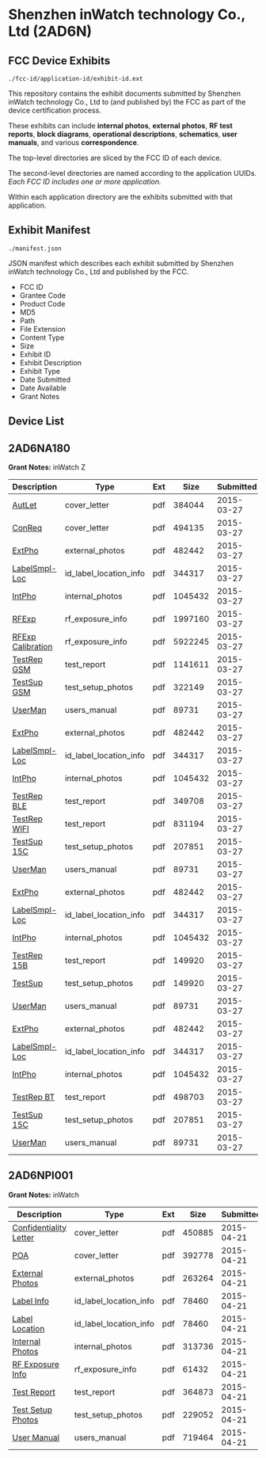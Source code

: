 # Shenzhen inWatch technology Co., Ltd (2AD6N)
## FCC Device Exhibits

```
./fcc-id/application-id/exhibit-id.ext
```

This repository contains the exhibit documents submitted by Shenzhen inWatch technology Co., Ltd to (and published by) the FCC as part of the device certification process.

These exhibits can include **internal photos**, **external photos**, **RF test reports**, **block diagrams**, **operational descriptions**, **schematics**, **user manuals**, and various **correspondence**.

The top-level directories are sliced by the FCC ID of each device.

The second-level directories are named according to the application UUIDs. *Each FCC ID includes one or more application.*

Within each application directory are the exhibits submitted with that application. 

## Exhibit Manifest

```
./manifest.json
```

JSON manifest which describes each exhibit submitted by Shenzhen inWatch technology Co., Ltd and published by the FCC.

- FCC ID
- Grantee Code
- Product Code
- MD5
- Path
- File Extension
- Content Type
- Size
- Exhibit ID
- Exhibit Description
- Exhibit Type
- Date Submitted
- Date Available
- Grant Notes

## Device List
## 2AD6NA180
**Grant Notes:** inWatch Z

| Description | Type | Ext | Size | Submitted | Available |
| ----------- | ---- | --- | ---- | --------- | --------- |
| [AutLet](2AD6NA180/519a6c9063c07a3dec570bcb9759087c/2568153.pdf) | cover_letter | pdf | 384044 | 2015-03-27 | 2015-03-27 |
| [ConReq](2AD6NA180/519a6c9063c07a3dec570bcb9759087c/2568154.pdf) | cover_letter | pdf | 494135 | 2015-03-27 | 2015-03-27 |
| [ExtPho](2AD6NA180/519a6c9063c07a3dec570bcb9759087c/2568156.pdf) | external_photos | pdf | 482442 | 2015-03-27 | 2015-03-27 |
| [LabelSmpl-Loc](2AD6NA180/519a6c9063c07a3dec570bcb9759087c/2568155.pdf) | id_label_location_info | pdf | 344317 | 2015-03-27 | 2015-03-27 |
| [IntPho](2AD6NA180/519a6c9063c07a3dec570bcb9759087c/2568157.pdf) | internal_photos | pdf | 1045432 | 2015-03-27 | 2015-03-27 |
| [RFExp](2AD6NA180/519a6c9063c07a3dec570bcb9759087c/2568179.pdf) | rf_exposure_info | pdf | 1997160 | 2015-03-27 | 2015-03-27 |
| [RFExp Calibration](2AD6NA180/519a6c9063c07a3dec570bcb9759087c/2568180.pdf) | rf_exposure_info | pdf | 5922245 | 2015-03-27 | 2015-03-27 |
| [TestRep GSM](2AD6NA180/519a6c9063c07a3dec570bcb9759087c/2568162.pdf) | test_report | pdf | 1141611 | 2015-03-27 | 2015-03-27 |
| [TestSup GSM](2AD6NA180/519a6c9063c07a3dec570bcb9759087c/2568158.pdf) | test_setup_photos | pdf | 322149 | 2015-03-27 | 2015-03-27 |
| [UserMan](2AD6NA180/519a6c9063c07a3dec570bcb9759087c/2568163.pdf) | users_manual | pdf | 89731 | 2015-03-27 | 2015-03-27 |
| [ExtPho](2AD6NA180/83ec3482a77a8ca1a9919962607c9236/2568156.pdf) | external_photos | pdf | 482442 | 2015-03-27 | 2015-03-27 |
| [LabelSmpl-Loc](2AD6NA180/83ec3482a77a8ca1a9919962607c9236/2568155.pdf) | id_label_location_info | pdf | 344317 | 2015-03-27 | 2015-03-27 |
| [IntPho](2AD6NA180/83ec3482a77a8ca1a9919962607c9236/2568157.pdf) | internal_photos | pdf | 1045432 | 2015-03-27 | 2015-03-27 |
| [TestRep BLE](2AD6NA180/83ec3482a77a8ca1a9919962607c9236/2568234.pdf) | test_report | pdf | 349708 | 2015-03-27 | 2015-03-27 |
| [TestRep WIFI](2AD6NA180/83ec3482a77a8ca1a9919962607c9236/2568235.pdf) | test_report | pdf | 831194 | 2015-03-27 | 2015-03-27 |
| [TestSup 15C](2AD6NA180/83ec3482a77a8ca1a9919962607c9236/2568221.pdf) | test_setup_photos | pdf | 207851 | 2015-03-27 | 2015-03-27 |
| [UserMan](2AD6NA180/83ec3482a77a8ca1a9919962607c9236/2568163.pdf) | users_manual | pdf | 89731 | 2015-03-27 | 2015-03-27 |
| [ExtPho](2AD6NA180/bb13126baed85e38a6f8e7fd3df620c5/2568156.pdf) | external_photos | pdf | 482442 | 2015-03-27 | 2015-03-27 |
| [LabelSmpl-Loc](2AD6NA180/bb13126baed85e38a6f8e7fd3df620c5/2568155.pdf) | id_label_location_info | pdf | 344317 | 2015-03-27 | 2015-03-27 |
| [IntPho](2AD6NA180/bb13126baed85e38a6f8e7fd3df620c5/2568157.pdf) | internal_photos | pdf | 1045432 | 2015-03-27 | 2015-03-27 |
| [TestRep 15B](2AD6NA180/bb13126baed85e38a6f8e7fd3df620c5/2568214.pdf) | test_report | pdf | 149920 | 2015-03-27 | 2015-03-27 |
| [TestSup](2AD6NA180/bb13126baed85e38a6f8e7fd3df620c5/2568214.pdf) | test_setup_photos | pdf | 149920 | 2015-03-27 | 2015-03-27 |
| [UserMan](2AD6NA180/bb13126baed85e38a6f8e7fd3df620c5/2568163.pdf) | users_manual | pdf | 89731 | 2015-03-27 | 2015-03-27 |
| [ExtPho](2AD6NA180/712eaa60ae78c6797e85213af8e036f6/2568156.pdf) | external_photos | pdf | 482442 | 2015-03-27 | 2015-03-27 |
| [LabelSmpl-Loc](2AD6NA180/712eaa60ae78c6797e85213af8e036f6/2568155.pdf) | id_label_location_info | pdf | 344317 | 2015-03-27 | 2015-03-27 |
| [IntPho](2AD6NA180/712eaa60ae78c6797e85213af8e036f6/2568157.pdf) | internal_photos | pdf | 1045432 | 2015-03-27 | 2015-03-27 |
| [TestRep BT](2AD6NA180/712eaa60ae78c6797e85213af8e036f6/2568225.pdf) | test_report | pdf | 498703 | 2015-03-27 | 2015-03-27 |
| [TestSup 15C](2AD6NA180/712eaa60ae78c6797e85213af8e036f6/2568221.pdf) | test_setup_photos | pdf | 207851 | 2015-03-27 | 2015-03-27 |
| [UserMan](2AD6NA180/712eaa60ae78c6797e85213af8e036f6/2568163.pdf) | users_manual | pdf | 89731 | 2015-03-27 | 2015-03-27 |
## 2AD6NPI001
**Grant Notes:** inWatch

| Description | Type | Ext | Size | Submitted | Available |
| ----------- | ---- | --- | ---- | --------- | --------- |
| [Confidentiality Letter](2AD6NPI001/52d2369ee72c508623594353c72f3187/2591593.pdf) | cover_letter | pdf | 450885 | 2015-04-21 | 2015-04-21 |
| [POA](2AD6NPI001/52d2369ee72c508623594353c72f3187/2591595.pdf) | cover_letter | pdf | 392778 | 2015-04-21 | 2015-04-21 |
| [External Photos](2AD6NPI001/52d2369ee72c508623594353c72f3187/2591590.pdf) | external_photos | pdf | 263264 | 2015-04-21 | 2015-04-21 |
| [Label Info](2AD6NPI001/52d2369ee72c508623594353c72f3187/2591592.pdf) | id_label_location_info | pdf | 78460 | 2015-04-21 | 2015-04-21 |
| [Label Location](2AD6NPI001/52d2369ee72c508623594353c72f3187/2591592.pdf) | id_label_location_info | pdf | 78460 | 2015-04-21 | 2015-04-21 |
| [Internal Photos](2AD6NPI001/52d2369ee72c508623594353c72f3187/2591591.pdf) | internal_photos | pdf | 313736 | 2015-04-21 | 2015-04-21 |
| [RF Exposure Info](2AD6NPI001/52d2369ee72c508623594353c72f3187/2591596.pdf) | rf_exposure_info | pdf | 61432 | 2015-04-21 | 2015-04-21 |
| [Test Report](2AD6NPI001/52d2369ee72c508623594353c72f3187/2591597.pdf) | test_report | pdf | 364873 | 2015-04-21 | 2015-04-21 |
| [Test Setup Photos](2AD6NPI001/52d2369ee72c508623594353c72f3187/2591598.pdf) | test_setup_photos | pdf | 229052 | 2015-04-21 | 2015-04-21 |
| [User Manual](2AD6NPI001/52d2369ee72c508623594353c72f3187/2591599.pdf) | users_manual | pdf | 719464 | 2015-04-21 | 2015-04-21 |
